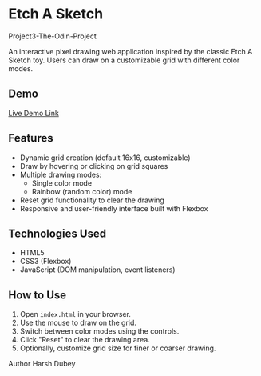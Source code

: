 # Etch A Sketch

Project3-The-Odin-Project

An interactive pixel drawing web application inspired by the classic Etch A Sketch toy. Users can draw on a customizable grid with different color modes.

## Demo
[Live Demo Link](#https://harshh-2.github.io/Etch-a-Sketch/)

## Features

- Dynamic grid creation (default 16x16, customizable)
- Draw by hovering or clicking on grid squares
- Multiple drawing modes:
  - Single color mode
  - Rainbow (random color) mode
- Reset grid functionality to clear the drawing
- Responsive and user-friendly interface built with Flexbox

## Technologies Used

- HTML5
- CSS3 (Flexbox)
- JavaScript (DOM manipulation, event listeners)

## How to Use

1. Open `index.html` in your browser.
2. Use the mouse to draw on the grid.
3. Switch between color modes using the controls.
4. Click "Reset" to clear the drawing area.
5. Optionally, customize grid size for finer or coarser drawing.


Author
Harsh Dubey
